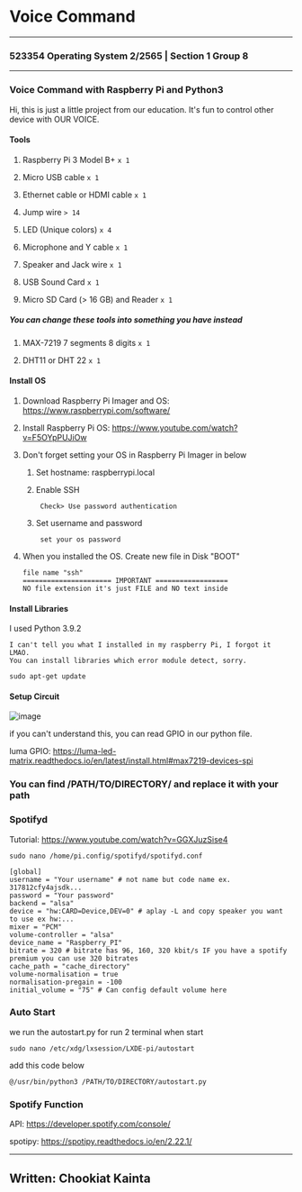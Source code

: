 # Voice Command

<hr />

### 523354 Operating System 2/2565 | Section 1 Group 8

<hr />

### Voice Command with Raspberry Pi and Python3

Hi, this is just a little project from our education. It's fun to control other device with OUR VOICE.

#### Tools

1) Raspberry Pi 3 Model B+ ``x 1``

2) Micro USB cable ``x 1``

3) Ethernet cable or HDMI cable ``x 1``

4) Jump wire ``> 14``

5) LED (Unique colors) ``x 4``

6) Microphone and Y cable ``x 1``

7) Speaker and Jack wire ``x 1``

8) USB Sound Card ``x 1``

9) Micro SD Card (> 16 GB) and Reader ``x 1``

##### You can change these tools into something you have instead

1) MAX-7219 7 segments 8 digits ``x 1``

2) DHT11 or DHT 22 ``x 1``
 

#### Install OS

1) Download Raspberry Pi Imager and OS: https://www.raspberrypi.com/software/

2) Install Raspberry Pi OS: https://www.youtube.com/watch?v=F5OYpPUJiOw

3) Don't forget setting your OS in Raspberry Pi Imager in below

    1) Set hostname: raspberrypi.local

    2) Enable SSH
        
            Check> Use password authentication
    
    3) Set username and password

            set your os password

4) When you installed the OS. Create new file in Disk "BOOT"

    ```
    file name "ssh"
    ====================== IMPORTANT ==================
    NO file extension it's just FILE and NO text inside
    ```
    
#### Install Libraries

I used Python 3.9.2

```
I can't tell you what I installed in my raspberry Pi, I forgot it LMAO.
You can install libraries which error module detect, sorry.
```

``sudo apt-get update``

#### Setup Circuit

![image](https://user-images.githubusercontent.com/100075097/220160476-07a09d54-8255-46a6-8dc0-c954c1820fa0.png)

if you can't understand this, you can read GPIO in our python file.

luma GPIO: https://luma-led-matrix.readthedocs.io/en/latest/install.html#max7219-devices-spi

### You can find /PATH/TO/DIRECTORY/ and replace it with your path

### Spotifyd

Tutorial: https://www.youtube.com/watch?v=GGXJuzSise4

``sudo nano /home/pi.config/spotifyd/spotifyd.conf``

```
[global]
username = "Your username" # not name but code name ex. 317812cfy4ajsdk...
password = "Your password"
backend = "alsa"
device = "hw:CARD=Device,DEV=0" # aplay -L and copy speaker you want to use ex hw:...
mixer = "PCM"
volume-controller = "alsa"
device_name = "Raspberry_PI"
bitrate = 320 # bitrate has 96, 160, 320 kbit/s IF you have a spotify premium you can use 320 bitrates
cache_path = "cache_directory"
volume-normalisation = true
normalisation-pregain = -100
initial_volume = "75" # Can config default volume here
```

### Auto Start

we run the autostart.py for run 2 terminal when start

``sudo nano /etc/xdg/lxsession/LXDE-pi/autostart``

add this code below

```
@/usr/bin/python3 /PATH/TO/DIRECTORY/autostart.py
```

### Spotify Function

API: https://developer.spotify.com/console/

spotipy: https://spotipy.readthedocs.io/en/2.22.1/

<hr />

## Written: Chookiat Kainta
